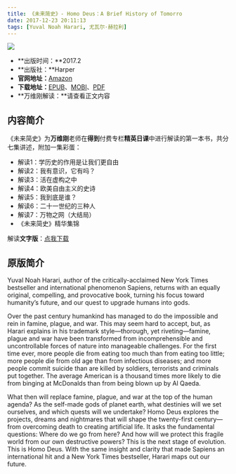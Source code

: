 ```yaml
---
title: 《未来简史》- Homo Deus：A Brief History of Tomorro
date: 2017-12-23 20:11:13
tags: [Yuval Noah Harari, 尤瓦尔·赫拉利]
---
```


![](http://7xqonv.com1.z0.glb.clouddn.com/15140312051694.jpg)

* **出版时间：**2017.2
* **出版社：**Harper
* **官网地址：**[Amazon](https://www.amazon.com/Homo-Deus-Brief-History-Tomorrow-ebook/dp/B01BBQ33VE/ref=sr_1_1?ie=UTF8&qid=1514031185&sr=8-1&keywords=Homo+Deus)
* **下载地址：**[EPUB](https://u16197336.ctfile.com/fs/16197336-232143370)、[MOBI](https://u16197336.ctfile.com/fs/16197336-232143371)、[PDF](https://u16197336.ctfile.com/fs/16197336-232143372)
* **万维刚解读：**请查看正文内容

<!-- more -->

## 内容简介

《未来简史》为**万维刚**老师在**得到**付费专栏**精英日课**中进行解读的第一本书，共分七集讲述，附加一集彩蛋：

* 解读1：学历史的作用是让我们更自由
* 解读2：我有意识，它有吗？ 
* 解读3：活在虚构之中 
* 解读4：欧美自由主义的史诗 
* 解读5：我到底是谁？ 
* 解读6：二十一世纪的三种人 
* 解读7：万物之网（大结局）
* 《未来简史》精华集锦 

解读**文字版**：[点我下载](https://u16197336.ctfile.com/fs/16197336-232143869)

## 原版简介

Yuval Noah Harari, author of the critically-acclaimed New York Times bestseller and international phenomenon Sapiens, returns with an equally original, compelling, and provocative book, turning his focus toward humanity’s future, and our quest to upgrade humans into gods.
 
Over the past century humankind has managed to do the impossible and rein in famine, plague, and war. This may seem hard to accept, but, as Harari explains in his trademark style—thorough, yet riveting—famine, plague and war have been transformed from incomprehensible and uncontrollable forces of nature into manageable challenges. For the first time ever, more people die from eating too much than from eating too little; more people die from old age than from infectious diseases; and more people commit suicide than are killed by soldiers, terrorists and criminals put together. The average American is a thousand times more likely to die from binging at McDonalds than from being blown up by Al Qaeda.
 
What then will replace famine, plague, and war at the top of the human agenda? As the self-made gods of planet earth, what destinies will we set ourselves, and which quests will we undertake? Homo Deus explores the projects, dreams and nightmares that will shape the twenty-first century—from overcoming death to creating artificial life. It asks the fundamental questions: Where do we go from here? And how will we protect this fragile world from our own destructive powers? This is the next stage of evolution. This is Homo Deus.
With the same insight and clarity that made Sapiens an international hit and a New York Times bestseller, Harari maps out our future.


